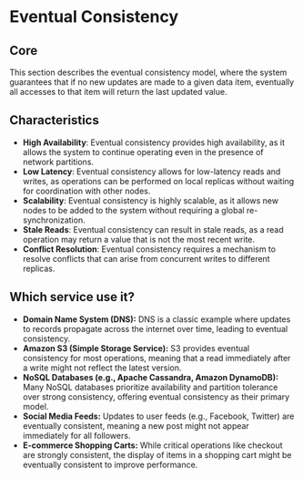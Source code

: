 # Eventual Consistency

## Core

This section describes the eventual consistency model, where the system guarantees that if no new updates are made to a given data item, eventually all accesses to that item will return the last updated value.

## Characteristics

- **High Availability**: Eventual consistency provides high availability, as it allows the system to continue operating even in the presence of network partitions.
- **Low Latency**: Eventual consistency allows for low-latency reads and writes, as operations can be performed on local replicas without waiting for coordination with other nodes.
- **Scalability**: Eventual consistency is highly scalable, as it allows new nodes to be added to the system without requiring a global re-synchronization.
- **Stale Reads**: Eventual consistency can result in stale reads, as a read operation may return a value that is not the most recent write.
- **Conflict Resolution**: Eventual consistency requires a mechanism to resolve conflicts that can arise from concurrent writes to different replicas.

## Which service use it?

-   **Domain Name System (DNS):** DNS is a classic example where updates to records propagate across the internet over time, leading to eventual consistency.
-   **Amazon S3 (Simple Storage Service):** S3 provides eventual consistency for most operations, meaning that a read immediately after a write might not reflect the latest version.
-   **NoSQL Databases (e.g., Apache Cassandra, Amazon DynamoDB):** Many NoSQL databases prioritize availability and partition tolerance over strong consistency, offering eventual consistency as their primary model.
-   **Social Media Feeds:** Updates to user feeds (e.g., Facebook, Twitter) are eventually consistent, meaning a new post might not appear immediately for all followers.
-   **E-commerce Shopping Carts:** While critical operations like checkout are strongly consistent, the display of items in a shopping cart might be eventually consistent to improve performance.

